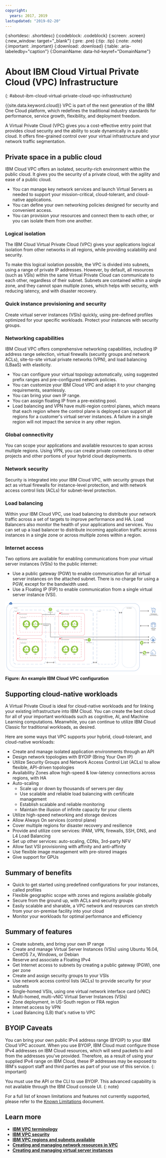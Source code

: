 ```yaml
---
copyright:
  years: 2017, 2019
lastupdated: "2019-02-20"
---
```


{:shortdesc: .shortdesc}
{:codeblock: .codeblock}
{:screen: .screen}
{:new_window: target="_blank"}
{:pre: .pre}
{:tip: .tip}
{:note: .note}
{:important: .important}
{:download: .download}
{:table: .aria-labeledby="caption"}
{:DomainName: data-hd-keyref="DomainName"}

# About IBM Cloud Virtual Private Cloud (VPC) Infrastructure
{: #about-ibm-cloud-virtual-private-cloud-vpc-infrastructure}

{{site.data.keyword.cloud}} VPC is part of the next generation of the IBM One Cloud platform, which redefines the traditional industry standards for performance, service growth, flexibility, and deployment freedom.

A Virtual Private Cloud (VPC) gives you a cost-effective entry point that provides cloud security and the ability to scale dynamically in a public cloud. It offers fine-grained control over your virtual infrastructure and your network traffic segmentation.

## Private space in a public cloud
IBM Cloud VPC offers an isolated, security-rich environment within the public cloud. It gives you the security of a private cloud, with the agility and ease of a public cloud.

 * You can manage key network services and launch Virtual Servers as needed to support your mission-critical, cloud-tolerant, and cloud-native applications.
 * You can define your own networking policies designed for security and convenient access.
 * You can provision your resources and connect them to each other, or you can isolate them from one another.

### Logical isolation
The IBM Cloud Virtual Private Cloud (VPC) gives your applications logical isolation from other networks in all regions, while providing scalability and security.

To make this logical isolation possible, the VPC is divided into subnets, using a range of private IP addresses. However, by default, all resources (such as VSIs) within the same Virtual Private Cloud can communicate to each other, regardless of their subnet. Subnets are contained within a single zone, and they cannot span multiple zones, which helps with security, with reducing latency, and with disaster recovery.

### Quick instance provisioning and security

Create virtual server instances (VSIs) quickly, using pre-defined profiles optimized for your specific workloads. Protect your instances with security groups.

### Networking capabilities
IBM Cloud VPC offers comprehensive networking capabilities, including IP address range selection, virtual firewalls (security groups and network ACLs), site-to-site virtual private networks (VPN), and load balancing (LBaaS) with elasticity.

 * You can configure your virtual topology automatically, using suggested prefix ranges and pre-configured network policies.
 * You can customize your IBM Cloud VPC and adapt it to your changing requirements, seamlessly.
 * You can bring your own IP range.
 * You can assign floating IP from a pre-existing pool.
 * Load balancing and VPN have multi-region control planes, which means that each region where the control plane is deployed can support all regions for a customer's virtual server instances. A failure in a single region will not impact the service in any other region.

### Global connectivity
You can scope your applications and available resources to span across multiple regions. Using VPN, you can create private connections to other projects and other portions of your hybrid cloud deployments.

### Network security
Security is integrated into your IBM Cloud VPC, with security groups that act as virtual firewalls for instance-level protection, and with network access control lists (ACLs) for subnet-level protection.

### Load balancing
Within your IBM Cloud VPC, use load balancing to distribute your network traffic across a set of targets to improve performance and HA. Load Balancers also monitor the health of your applications and services. You can set up a load balancer to distribute incoming application traffic across instances in a single zone or across multiple zones within a region.

### Internet access
Two options are available for enabling communications from your virtual server instances (VSIs) to the public internet:
* Use a public gateway (PGW) to enable communication for all virtual server instances on the attached subnet. There is no charge for using a PGW, except for the bandwidth used.
* Use a Floating IP (FIP) to enable communication from a single virtual server instance (VSI).

![IBM Cloud VPC](images/vpc-experience.png)
**Figure: An example IBM Cloud VPC configuration**

## Supporting cloud-native workloads

A Virtual Private Cloud is ideal for cloud-native workloads and for linking your existing infrastructure into IBM Cloud. You can create the best cloud for all of your important workloads such as cognitive, AI, and Machine Learning computations. Meanwhile, you can continue to utilize IBM Cloud Classic for traditional workloads, as desired.

Here are some ways that VPC supports your hybrid, cloud-tolerant, and cloud-native workloads:

 * Create and manage isolated application environments through an API
 * Design network topologies with BYOIP (Bring Your Own IP)
 * Utilize Security Groups and Network Access Control List (ACLs) to allow flexible, API-driven topologies
 * Availability Zones allow high-speed & low-latency connections across regions, with HA
 * Auto-scaling
   * Scale up or down by thousands of servers per day
   * Use scalable and reliable load balancing with certificate management
   * Establish scalable and reliable monitoring
   * Maintain the illusion of infinite capacity for your clients
 * Utilize high-speed networking and storage devices
 * Allow Always On services (control plane)
 * Cover multiple regions for disaster recovery and resilience
 * Provide and utilize core services:  IPAM, VPN, firewalls, SSH, DNS, and L4 Load Balancing
 * Set up other services: auto-scaling, CDNs, 3rd-party NFV
 * Allow fast VSI provisioning with affinity and anti-affinity
 * Use flexible image management with pre-stored images
 * Give support for GPUs

## Summary of benefits

 * Quick to get started using predefined configurations for your instances, called profiles
 * Flexible geographic scope with zones and regions available globally
 * Secure from the ground up, with ACLs and security groups
 * Easily scalable and sharable, a VPC network and resources can stretch from your on-premise facility into your cloud
 * Monitor your workloads for optimal performance and efficiency

## Summary of features

  * Create subnets, and bring your own IP range
  * Create and manage Virtual Server Instances (VSIs) using Ubuntu 16.04, CentOS 7.x, Windows, or Debian
  * Reserve and associate a Floating IPv4
  * Get Internet access to subnets by creating a public gateway (PGW), one per zone
  * Create and assign security groups to your VSIs
  * Use network access control lists (ACLs) to provide security for your subnets
  * Single-homed VSIs, using one virtual network interface card (vNIC)
  * Multi-homed, multi-vNIC Virtual Server Instances (VSIs)
  * Zone deployment, in US-South region or FRA region
  * Internet access by VPN
  * Load Balancing (LB) that's native to VPC

## BYOIP Caveats

You can bring your own public IPv4 address range (BYOIP) to your IBM Cloud VPC account. When you use BYOIP, IBM Cloud must configure those IPv4 addresses on IBM Cloud resources, which will send packets to and from the addresses you've provided. Therefore, as a result of using your supplied IPv4 range on IBM Cloud, these IP addresses may be exposed to IBM's support staff and third parties as part of your use of this service.
{: important}

You must use the API or the CLI to use BYOIP. This advanced capability is not available through the IBM Cloud console UI.
{: note}

For a full list of known limitations and features not currently supported, please refer to the [Known Limitations](/docs/infrastructure/vpc?topic=vpc-known-limitations) document.

## Learn more

* [**IBM VPC terminology**](/docs/infrastructure/vpc?topic=vpc-vpc-glossary)
* [**IBM VPC security**](https://{DomainName}/docs/infrastructure/vpc-network?topic=vpc-network-security-in-your-ibm-cloud-vpc#security-in-your-ibm-cloud-vpc)
* [**IBM VPC regions and subnets available**](https://{DomainName}/docs/infrastructure/vpc-network?topic=vpc-network-working-with-ip-address-ranges-address-prefixes-regions-and-subnets)
* [**Creating and managing network resources in VPC**](/docs/infrastructure/vpc?topic=vpc-creating-and-managing-network-resources-in-vpc)
* [**Creating and managing virtual server instances**](/docs/infrastructure/vpc?topic=vpc-creating-and-managing-virtual-server-instances)
